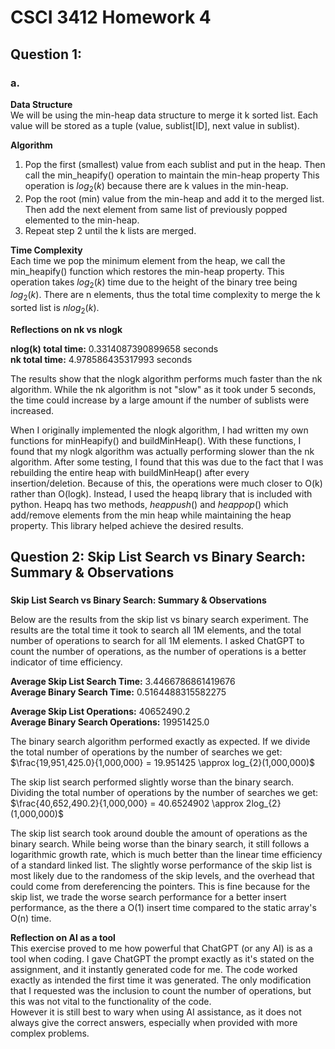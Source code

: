 # CSCI 3412 Homework 4
## Question 1:
### a.

**Data Structure**  
We will be using the min-heap data structure to merge it k sorted list. Each value will be stored as a tuple (value, sublist[ID], next value in sublist). 

**Algorithm**
1. Pop the first (smallest) value from each sublist and put in the heap. Then call the min_heapify() operation to maintain the min-heap property This operation is $log_{2}(k)$ because there are k values in the min-heap.
2. Pop the root (min) value from the min-heap and add it to the merged list. Then add the next element from same list of previously popped elemented to the min-heap.
3. Repeat step 2 until the k lists are merged.
  

**Time Complexity**  
Each time we pop the minimum element from the heap, we call the min_heapify() function which restores the min-heap property. This operation takes $log_{2}(k)$ time due to the height of the binary tree being $log_{2}(k)$. There are n elements, thus the total time complexity to merge the k sorted list is $nlog_{2}(k)$.  
  
**Reflections on nk vs nlogk**  

**nlog(k) total time:** 0.3314087390899658 seconds  
**nk total time:** 4.978586435317993 seconds
  
The results show that the nlogk algorithm performs much faster than the nk algorithm. While the nk algorithm is not "slow" as it took under 5 seconds, the time could increase by a large amount if the number of sublists were increased.
  
When I originally implemented the nlogk algorithm, I had written my own functions for minHeapify() and buildMinHeap(). With these functions, I found that my nlogk algorithm was actually performing slower than the nk algorithm. After some testing, I found that this was due to the fact that I was rebuilding the entire heap with buildMinHeap() after every insertion/deletion. Because of this, the operations were much closer to O(k) rather than O(logk). Instead, I used the heapq library that is included with python. Heapq has two methods, $heappush()$ and $heappop()$ which add/remove elements from the min heap while maintaining the heap property. This library helped achieve the desired results.


## Question 2: Skip List Search vs Binary Search: Summary & Observations  
###
**Skip List Search vs Binary Search: Summary & Observations**  
  
Below are the results from the skip list vs binary search experiment. The results are the total time it took to search all 1M elements, and the total number of operations to search for all 1M elements. I asked ChatGPT to count the number of operations, as the number of operations is a better indicator of time efficiency.
  
**Average Skip List Search Time:** 3.4466786861419676  
**Average Binary Search Time:** 0.5164488315582275  
  
**Average Skip List Operations:** 40652490.2  
**Average Binary Search Operations:** 19951425.0  

The binary search algorithm performed exactly as expected. If we divide the total number of operations by the number of searches we get:  $\frac{19,951,425.0}{1,000,000} = 19.951425 \approx log_{2}(1,000,000)$  
  
The skip list search performed slightly worse than the binary search. Dividing the total number of operations by the number of searches we get: $\frac{40,652,490.2}{1,000,000} = 40.6524902 \approx 2log_{2}(1,000,000)$
  
The skip list search took around double the amount of operations as the binary search. While being worse than the binary search, it still follows a logarithmic growth rate, which is much better than the linear time efficiency of a standard linked list. The slightly worse performance of the skip list is most likely due to the randomess of the skip levels, and the overhead that could come from dereferencing the pointers. This is fine because for the skip list, we trade the worse search performance for a better insert performance, as the there a O(1) insert time compared to the static array's O(n) time.
  
  
**Reflection on AI as a tool**  
This exercise proved to me how powerful that ChatGPT (or any AI) is as a tool when coding. I gave ChatGPT the prompt exactly as it's stated on the assignment, and it instantly generated code for me. The code worked exactly as intended the first time it was generated. The only modification that I requested was the inclusion to count the number of operations, but this was not vital to the functionality of the code.  
However it is still best to wary when using AI assistance, as it does not always give the correct answers, especially when provided with more complex problems.
